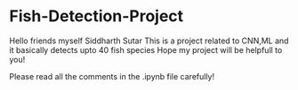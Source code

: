 # Fish-Detection-Project

Hello friends myself Siddharth Sutar 
This is a project related to CNN,ML and it basically detects upto 40 fish species 
Hope my project will be helpfull to you!

Please read all the comments in the .ipynb file carefully!
